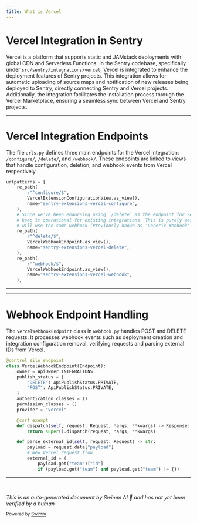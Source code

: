 ```yaml
---
title: What is Vercel
---
```

# Vercel Integration in Sentry

Vercel is a platform that supports static and JAMstack deployments with global CDN and Serverless Functions. In the Sentry codebase, specifically under `src/sentry/integrations/vercel`, Vercel is integrated to enhance the deployment features of Sentry projects. This integration allows for automatic uploading of source maps and notification of new releases being deployed to Sentry, directly connecting Sentry and Vercel projects. Additionally, the integration facilitates the installation process through the Vercel Marketplace, ensuring a seamless sync between Vercel and Sentry projects.

<SwmSnippet path="/src/sentry/integrations/vercel/urls.py" line="7">

---

# Vercel Integration Endpoints

The file `urls.py` defines three main endpoints for the Vercel integration: `/configure/`, `/delete/`, and `/webhook/`. These endpoints are linked to views that handle configuration, deletion, and webhook events from Vercel respectively.

```python
urlpatterns = [
    re_path(
        r"^configure/$",
        VercelExtensionConfigurationView.as_view(),
        name="sentry-extensions-vercel-configure",
    ),
    # Since we've been endorsing using `/delete` as the endpoint for Self-Hosted, we need to
    # keep it operational for existing integrations. This is purely aesthetic, as both routes
    # will use the same webhook (Previously known as 'Generic Webhook' - See #26185)
    re_path(
        r"^delete/$",
        VercelWebhookEndpoint.as_view(),
        name="sentry-extensions-vercel-delete",
    ),
    re_path(
        r"^webhook/$",
        VercelWebhookEndpoint.as_view(),
        name="sentry-extensions-vercel-webhook",
    ),
```

---

</SwmSnippet>

<SwmSnippet path="/src/sentry/integrations/vercel/webhook.py" line="130">

---

# Webhook Endpoint Handling

The `VercelWebhookEndpoint` class in `webhook.py` handles POST and DELETE requests. It processes webhook events such as deployment creation and integration configuration removal, verifying requests and parsing external IDs from Vercel.

```python
@control_silo_endpoint
class VercelWebhookEndpoint(Endpoint):
    owner = ApiOwner.INTEGRATIONS
    publish_status = {
        "DELETE": ApiPublishStatus.PRIVATE,
        "POST": ApiPublishStatus.PRIVATE,
    }
    authentication_classes = ()
    permission_classes = ()
    provider = "vercel"

    @csrf_exempt
    def dispatch(self, request: Request, *args, **kwargs) -> Response:
        return super().dispatch(request, *args, **kwargs)

    def parse_external_id(self, request: Request) -> str:
        payload = request.data["payload"]
        # New Vercel request flow
        external_id = (
            payload.get("team")["id"]
            if (payload.get("team") and payload.get("team") != {})
```

---

</SwmSnippet>

&nbsp;

*This is an auto-generated document by Swimm AI 🌊 and has not yet been verified by a human*

<SwmMeta version="3.0.0" repo-id="Z2l0aHViJTNBJTNBc2VudHJ5JTNBJTNBZ2V0c2VudHJ5" repo-name="sentry"><sup>Powered by [Swimm](/)</sup></SwmMeta>
